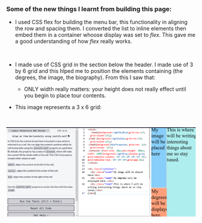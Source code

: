### Some of the new things I learnt from building this page:
- I used CSS flex for building the menu bar, this functionality in aligning the row and spacing them. I converted the list to inline elements then embed them in a container whoose display was set to *flex*. This gave me a good understanding of how *flex* really works. 
<br>

- I made use of CSS grid in the section below the header. I made use of 3 by 6 grid and this hlped me to position the elements containing (the degrees, the image, the biography). From this I saw that:
     <br>
    
    - ONLY width really matters: your height does not really effect until you begin to place tour contents. <br>

- This image represents a  3 x 6 grid:
<br>

![css_grid](./images/css_grid.PNG)

